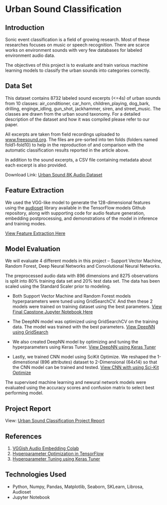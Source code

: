 # Urban Sound Classification


## Introduction

Sonic event classification is a field of growing research. Most of these researches focuses on music or speech recognition. There are scarce works on environment sounds with very few databases for labeled environment audio data.

The objectives of this project is to evaluate and train various machine learning models to classify the urban sounds into categories correctly. 

## Data Set

This dataset contains 8732 labeled sound excerpts (<=4s) of urban sounds from 10 classes: air_conditioner, car_horn, children_playing, dog_bark, drilling, enginge_idling, gun_shot, jackhammer, siren, and street_music. The classes are drawn from the urban sound taxonomy. For a detailed description of the dataset and how it was compiled please refer to our paper.

All excerpts are taken from field recordings uploaded to www.freesound.org. The files are pre-sorted into ten folds (folders named fold1-fold10) to help in the reproduction of and comparison with the automatic classification results reported in the article above.

In addition to the sound excerpts, a CSV file containing metadata about each excerpt is also provided.

Download Link: [Urban Sound 8K Audio Dataset](https://urbansounddataset.weebly.com/)

## Feature Extraction

We used the VGG-like model to generate the 128-dimensional features using the [audioset](https://github.com/tensorflow/models/tree/master/research/audioset/vggish) library available in the TensorFlow models Github repository, along with supporting code for audio feature generation, embedding postprocessing, and demonstrations of the model in inference and training modes.

[View Feature Extraction Here](https://github.com/rajinigurijala/Capstone4/blob/master/ExtractFeatures.ipynb)


## Model Evaluation

We will evaluate 4 different models in this project – Support Vector Machine, Random Forest, Deep Neural Networks and Convolutional Neural Networks. 

The preprocessed audio data with 896 dimensions and 8275 observations is split into 80% training data set and 20% test data set. The data has been scaled using the Standard Scaler prior to modeling.

- Both Support Vector Machine and Random Forest models hyperparameters were tuned using GridSearchCV. And then these 2 models were trained on training dataset using the best parameters.
[View Final Capstone Jupyter Notebook Here](https://github.com/rajinigurijala/FinalCapstone/blob/master/UrbanSound_Final_Capstone.ipynb)

- The DeepNN model was optimized using GridSearchCV on the training data. The model was trained with the best parameters.
[View DeepNN using GridSearch](https://github.com/rajinigurijala/FinalCapstone/blob/master/UrbanSoundKeras_GridSearch.ipynb) 

- We also created DeepNN model by optimizing and tuning the hyperparameters using Keras Tuner.
[View DeepNN using Keras Tuner](https://github.com/rajinigurijala/FinalCapstone/blob/master/UrbanSoundKeras_Tuner.ipynb)

- Lastly, we trained CNN model using SciKit Optimize. We reshaped the 1-dimenstional (896 attributes) dataset to 2-Dimensional (64x14) so that the CNN model can be trained and tested.
[View CNN with using Sci-Kit Optimize](https://github.com/rajinigurijala/FinalCapstone/blob/master/UrbanSoundKeras_CNN.ipynb)

The supervised machine learning and newural network models were evaluated using the accuracy scores and confusion matrix to select best performing model.

## Project Report

View: [Urban Sound Classification Project Report](https://github.com/rajinigurijala/FinalCapstone/blob/master/Audio%20Classification%20Project%20Report.pdf)

## References

1. [VGGish Audio Embedding Colab](https://colab.research.google.com/drive/1TbX92UL9sYWbdwdGE0rJ9owmezB-Rl1C#scrollTo=DaMrmOEvC7L4)
2. [Hyperparameter Optimization in TensorFlow](https://github.com/Hvass-Labs/TensorFlow-Tutorials/blob/master/19_Hyper-Parameters.ipynb)
3. [Hyperparameter Tuning using Keras Tuner](https://www.sicara.ai/blog/hyperparameter-tuning-keras-tuner)


## Technologies Used
- Python, Numpy, Pandas, Matplotlib, Seaborn, SKLearn, Librosa, Audioset
- Jupyter Notebook
